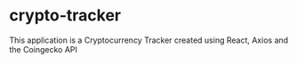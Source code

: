 # crypto-tracker
This application is a Cryptocurrency Tracker created using React, Axios and the Coingecko API
